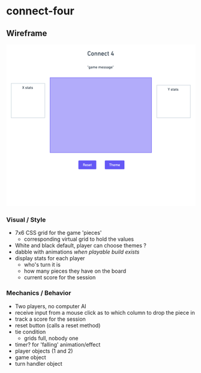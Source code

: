 # connect-four

## Wireframe
![alt text](./images/wireframe.png "Title")

### Visual / Style
- 7x6 CSS grid for the game 'pieces'
  - corresponding virtual grid to hold the values
- White and black default, player can choose themes ?
- dabble with animations *when playable build exists*
- display stats for each player
  - who's turn it is
  - how many pieces they have on the board
  - current score for the session
### Mechanics / Behavior
- Two players, no computer AI
- receive input from a mouse click as to which column to drop the piece in
- track a score for the session
- reset button (calls a reset method)
- tie condition
  - grids full, nobody one
- timer? for 'falling' animation/effect
- player objects (1 and 2)
- game object
- turn handler object